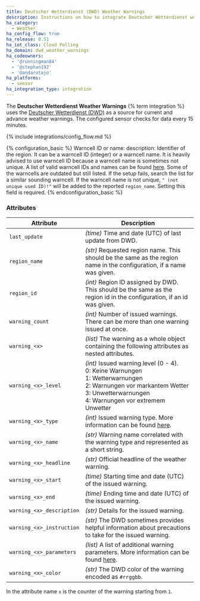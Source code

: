 ```yaml
---
title: Deutscher Wetterdienst (DWD) Weather Warnings
description: Instructions on how to integrate Deutscher Wetterdienst weather warnings into Home Assistant.
ha_category:
  - Weather
ha_config_flow: true
ha_release: 0.51
ha_iot_class: Cloud Polling
ha_domain: dwd_weather_warnings
ha_codeowners:
  - '@runningman84'
  - '@stephan192'
  - '@andarotajo'
ha_platforms:
  - sensor
ha_integration_type: integration
---
```


The **Deutscher Wetterdienst Weather Warnings** {% term integration %} uses the [Deutscher Wetterdienst (DWD)](https://www.dwd.de) as a source for current and advance weather warnings. The configured sensor checks for data every 15 minutes.

{% include integrations/config_flow.md %}

{% configuration_basic %}
Warncell ID or name:
  description: Identifier of the region. It can be a warncell ID (integer) or a warncell name. It is heavily advised to use warncell ID because a warncell name is sometimes not unique. A list of valid warncell IDs and names can be found [here](https://www.dwd.de/DE/leistungen/opendata/help/warnungen/cap_warncellids_csv.html). Some of the warncells are outdated but still listed. If the setup fails, search the list for a similar sounding warncell. If the warncell name is not unique, `" (not unique used ID)!"` will be added to the reported `region_name`. Setting this field is required.
{% endconfiguration_basic %}

### Attributes

| Attribute    | Description                            |
| ------------ | -------------------------------------- |
| `last_update` | *(time)* Time and date (UTC) of last update from DWD. |
| `region_name` | *(str)* Requested region name. This should be the same as the region name in the configuration, if a name was given. |
| `region_id` | *(int)* Region ID assigned by DWD. This should be the same as the region id in the configuration, if an id was given. |
| `warning_count` | *(int)* Number of issued warnings. There can be more than one warning issued at once. |
| `warning_<x>` | *(list)* The warning as a whole object containing the following attributes as nested attributes. |
| `warning_<x>_level` | *(int)* Issued warning level (0 - 4).<br/>0: Keine Warnungen <br/>1: Wetterwarnungen <br/>2: Warnungen vor markantem Wetter<br/>3: Unwetterwarnungen<br/>4: Warnungen vor extremem Unwetter |
| `warning_<x>_type` | *(int)* Issued warning type. More information can be found [here](https://www.dwd.de/DE/leistungen/opendata/help/warnungen/warning_codes_pdf.pdf?__blob=publicationFile&v=5). |
| `warning_<x>_name` | *(str)* Warning name correlated with the warning type and represented as a short string. |
| `warning_<x>_headline` | *(str)* Official headline of the weather warning. |
| `warning_<x>_start` | *(time)* Starting time and date (UTC) of the issued warning. |
| `warning_<x>_end` | *(time)* Ending time and date (UTC) of the issued warning. |
| `warning_<x>_description` | *(str)* Details for the issued warning. |
| `warning_<x>_instruction` | *(str)* The DWD sometimes provides helpful information about precautions to take for the issued warning. |
| `warning_<x>_parameters` | *(list)* A list of additional warning parameters. More information can be found [here](https://www.dwd.de/DE/leistungen/opendata/help/warnungen/warning_codes_pdf.pdf?__blob=publicationFile&v=5). |
| `warning_<x>_color` | *(str)* The DWD color of the warning encoded as `#rrggbb`. |

<div class="note">

In the attribute name `x` is the counter of the warning starting from `1`.

</div>
